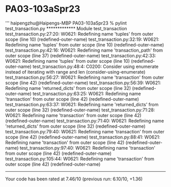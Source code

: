 # PA03-103aSpr23
'''
haipengzhu@Haipengs-MBP PA03-103aSpr23 % pylint test_transaction.py
************* Module test_transaction
test_transaction.py:27:20: W0621: Redefining name 'tuples' from outer scope (line 10) (redefined-outer-name)
test_transaction.py:32:19: W0621: Redefining name 'tuples' from outer scope (line 10) (redefined-outer-name)
test_transaction.py:42:16: W0621: Redefining name 'transaction_path' from outer scope (line 37) (redefined-outer-name)
test_transaction.py:42:33: W0621: Redefining name 'tuples' from outer scope (line 10) (redefined-outer-name)
test_transaction.py:48:4: C0200: Consider using enumerate instead of iterating with range and len (consider-using-enumerate)
test_transaction.py:56:27: W0621: Redefining name 'transaction' from outer scope (line 42) (redefined-outer-name)
test_transaction.py:56:39: W0621: Redefining name 'returned_dicts' from outer scope (line 32) (redefined-outer-name)
test_transaction.py:63:25: W0621: Redefining name 'transaction' from outer scope (line 42) (redefined-outer-name)
test_transaction.py:63:37: W0621: Redefining name 'returned_dicts' from outer scope (line 32) (redefined-outer-name)
test_transaction.py:71:28: W0621: Redefining name 'transaction' from outer scope (line 42) (redefined-outer-name)
test_transaction.py:71:40: W0621: Redefining name 'returned_dicts' from outer scope (line 32) (redefined-outer-name)
test_transaction.py:79:40: W0621: Redefining name 'transaction' from outer scope (line 42) (redefined-outer-name)
test_transaction.py:88:41: W0621: Redefining name 'transaction' from outer scope (line 42) (redefined-outer-name)
test_transaction.py:97:40: W0621: Redefining name 'transaction' from outer scope (line 42) (redefined-outer-name)
test_transaction.py:105:44: W0621: Redefining name 'transaction' from outer scope (line 42) (redefined-outer-name)

------------------------------------------------------------------
Your code has been rated at 7.46/10 (previous run: 6.10/10, +1.36)


